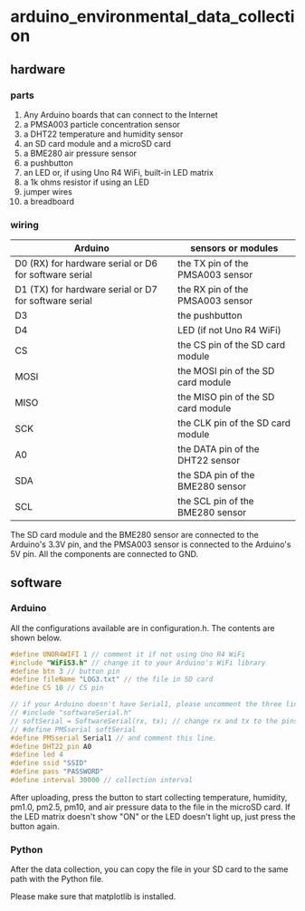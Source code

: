 # arduino_environmental_data_collection

## hardware

### parts

1. Any Arduino boards that can connect to the Internet
2. a PMSA003 particle concentration sensor
3. a DHT22 temperature and humidity sensor
4. an SD card module and a microSD card
5. a BME280 air pressure sensor
6. a pushbutton
7. an LED or, if using Uno R4 WiFi, built-in LED matrix
8. a 1k ohms resistor if using an LED
9. jumper wires
10. a breadboard

### wiring

Arduino | sensors or modules
------|---------
D0 (RX) for hardware serial or D6 for software serial | the TX pin of the PMSA003 sensor
D1 (TX) for hardware serial or D7 for software serial | the RX pin of the PMSA003 sensor
D3 | the pushbutton
D4 | LED (if not Uno R4 WiFi)
CS | the CS pin of the SD card module
MOSI | the MOSI pin of the SD card module
MISO | the MISO pin of the SD card module
SCK | the CLK pin of the SD card module
A0 | the DATA pin of the DHT22 sensor
SDA | the SDA pin of the BME280 sensor
SCL | the SCL pin of the BME280 sensor

The SD card module and the BME280 sensor are connected to the Arduino's 3.3V pin, and the PMSA003 sensor is connected to the Arduino's 5V pin. All the components are connected to GND.

## software

### Arduino

All the configurations available are in configuration.h. The contents are shown below.

```cpp
#define UNOR4WIFI 1 // comment it if not using Uno R4 WiFi
#include "WiFiS3.h" // change it to your Arduino's WiFi library
#define btn 3 // button pin
#define fileName "LOG3.txt" // the file in SD card
#define CS 10 // CS pin

// if your Arduino doesn't have Serial1, please uncomment the three lines below.
// #include "softwareSerial.h"
// softSerial = SoftwareSerial(rx, tx); // change rx and tx to the pins connected to PMS sensor
// #define PMSserial softSerial
#define PMSserial Serial1 // and comment this line.
#define DHT22_pin A0
#define led 4
#define ssid "SSID"
#define pass "PASSWORD"
#define interval 30000 // collection interval
```

After uploading, press the button to start collecting temperature, humidity, pm1.0, pm2.5, pm10, and air pressure data to the file in the microSD card.
If the LED matrix doesn't show "ON" or the LED doesn't light up, just press the button again.

### Python

After the data collection, you can copy the file in your SD card to the same path with the Python file.

Please make sure that matplotlib is installed.
